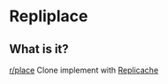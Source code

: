 # Repliplace

## What is it?

[r/place](https://reddit.com/r/place) Clone implement with [Replicache](https://replicache.dev)
